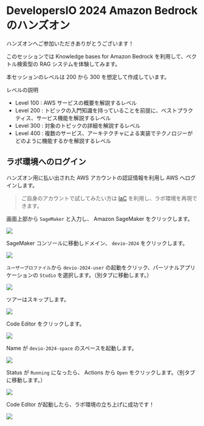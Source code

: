 # DevelopersIO 2024 Amazon Bedrock のハンズオン

ハンズオンへご参加いただきありがとうございます！

このセッションでは Knowledge bases for Amazon Bedrock を利用して、ベクトル検索型の RAG システムを体験してみます。

本セッションのレベルは 200 から 300 を想定して作成しています。

レベルの説明

- Level 100 : AWS サービスの概要を解説するレベル
- Level 200 : トピックの入門知識を持っていることを前提に、ベストプラクティス、サービス機能を解説するレベル
- Level 300 : 対象のトピックの詳細を解説するレベル
- Level 400 : 複数のサービス、アーキテクチャによる実装でテクノロジーがどのように機能するかを解説するレベル

## ラボ環境へのログイン

ハンズオン用に払い出された AWS アカウントの認証情報を利用し AWS へログインします。

> ご自身のアカウントで試してみたい方は [IaC](./terraform/lab/README.md) を利用し、ラボ環境を再現できます。

画面上部から `SageMaker` と入力し、 Amazon SageMaker をクリックします。

![](../images/01/01.png)

SageMaker コンソールに移動しドメイン、 `devio-2024` をクリックします。

![](../images/01/02.png)

`ユーザープロファイル`から `devio-2024-user` の起動をクリック、パーソナルアプリケーションの `Studio` を選択します。（別タブに移動します。）

![](../images/01/03.png)

ツアーはスキップします。

![](../images/01/04.png)

Code Editor をクリックします。

![](../images/01/05.png)

Name が `devio-2024-space` のスペースを起動します。

![](../images/01/06.png)

Status が `Running` になったら、 Actions から `Open` をクリックします。（別タブに移動します。）

![](../images/01/07.png)

Code Editor が起動したら、ラボ環境の立ち上げに成功です！

![](../images/01/08.png)
